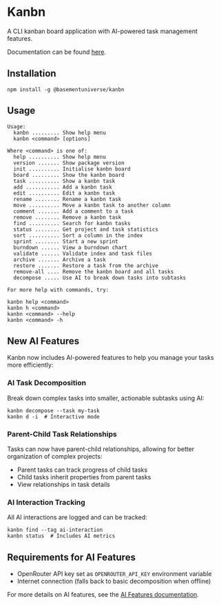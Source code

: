 # Kanbn

A CLI kanban board application with AI-powered task management features.

Documentation can be found [here](./docs/index.md).

## Installation

```
npm install -g @basementuniverse/kanbn
```

## Usage

```
Usage:
  kanbn ......... Show help menu
  kanbn <command> [options]

Where <command> is one of:
  help .......... Show help menu
  version ....... Show package version
  init .......... Initialise kanbn board
  board ......... Show the kanbn board
  task .......... Show a kanbn task
  add ........... Add a kanbn task
  edit .......... Edit a kanbn task
  rename ........ Rename a kanbn task
  move .......... Move a kanbn task to another column
  comment ....... Add a comment to a task
  remove ........ Remove a kanbn task
  find .......... Search for kanbn tasks
  status ........ Get project and task statistics
  sort .......... Sort a column in the index
  sprint ........ Start a new sprint
  burndown ...... View a burndown chart
  validate ...... Validate index and task files
  archive ....... Archive a task
  restore ....... Restore a task from the archive
  remove-all .... Remove the kanbn board and all tasks
  decompose ..... Use AI to break down tasks into subtasks

For more help with commands, try:

kanbn help <command>
kanbn h <command>
kanbn <command> --help
kanbn <command> -h
```

## New AI Features

Kanbn now includes AI-powered features to help you manage your tasks more efficiently:

### AI Task Decomposition

Break down complex tasks into smaller, actionable subtasks using AI:

```
kanbn decompose --task my-task
kanbn d -i  # Interactive mode
```

### Parent-Child Task Relationships

Tasks can now have parent-child relationships, allowing for better organization of complex projects:

- Parent tasks can track progress of child tasks
- Child tasks inherit properties from parent tasks
- View relationships in task details

### AI Interaction Tracking

All AI interactions are logged and can be tracked:

```
kanbn find --tag ai-interaction
kanbn status  # Includes AI metrics
```

## Requirements for AI Features

- OpenRouter API key set as `OPENROUTER_API_KEY` environment variable
- Internet connection (falls back to basic decomposition when offline)

For more details on AI features, see the [AI Features documentation](./docs/ai-features.md).
